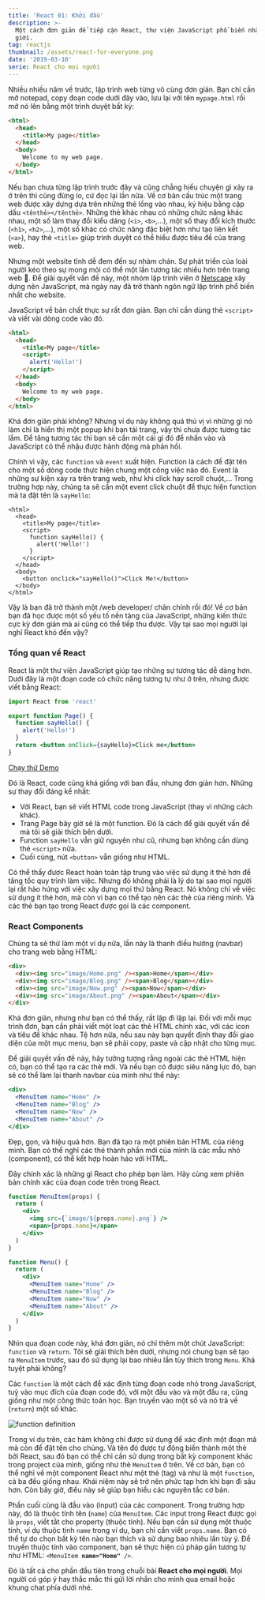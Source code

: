 ```yaml
---
title: 'React 01: Khởi đầu'
description: >-
  Một cách đơn giản để tiếp cận React, thư viện JavaScript phổ biến nhất thế
  giới.
tag: reactjs
thumbnail: /assets/react-for-everyone.png
date: '2019-03-10'
serie: React cho mọi người
---
```

Nhiều nhiều năm về trước, lập trình web từng vô cùng đơn giản. Bạn chỉ cần mở notepad, copy đoạn code dưới đây vào, lưu lại với tên `mypage.html` rồi mở nó lên bằng một trình duyệt bất kỳ:

```html
<html>
  <head>
    <title>My page</title>
  </head>
  <body>
    Welcome to my web page.
  </body>
</html>
```

Nếu bạn chưa từng lập trình trước đây và cũng chẳng hiểu chuyện gì xảy ra ở trên thì cũng đừng lo, cứ đọc lại lần nữa. Về cơ bản cấu trúc một trang web được xây dựng dựa trên những thẻ lồng vào nhau, ký hiệu bằng cặp dấu `<tênthẻ></tênthẻ>`. Những thẻ khác nhau có những chức năng khác nhau, một số làm thay đổi kiểu dáng (`<i>`, `<b>`,…), một số thay đổi kích thước (`<h1>`, `<h2>`,…), một số khác có chức năng đặc biệt hơn như tạo liên kết (`<a>`), hay thẻ `<title>` giúp trình duyệt có thể hiểu được tiêu đề của trang web.

Nhưng một website tĩnh dễ đem đến sự nhàm chán. Sự phát triển của loài người kéo theo sự mong mỏi có thể một lần tương tác nhiều hơn trên trang web 🍻. Để giải quyết vấn đề này, một nhóm lập trình viên ở [Netscape](https://en.wikipedia.org/wiki/Netscape_Navigator) xây dựng nên JavaScript, mà ngày nay đã trở thành ngôn ngữ lập trình phổ biến nhất cho website.

JavaScript về bản chất thực sự rất đơn giản. Bạn chỉ cần dùng thẻ `<script>` và viết vài dòng code vào đó.

```html
<html>
  <head>
    <title>My page</title>
    <script>
      alert('Hello!')
    </script>
  </head>
  <body>
    Welcome to my web page.
  </body>
</html>
```

Khá đơn giản phải không? Nhưng ví dụ này không quá thú vị vì những gì nó làm chỉ là hiển thị một popup khi bạn tải trang, vậy thì chưa được tương tác lắm. Để tăng tương tác thì bạn sẽ cần một cái gì đó để nhấn vào và JavaScript có thể nhậu được hành động mà phản hồi.

Chính vì vậy, các `function` và `event` xuất hiện. Function là cách để đặt tên cho một số dòng code thực hiện chung một công việc nào đó. Event là những sự kiện xảy ra trên trang web, như khi click hay scroll chuột,… Trong trường hợp này, chúng ta sẽ cần một event click chuột để thực hiện function mà ta đặt tên là `sayHello`:

```html{11}
<html>
  <head>
    <title>My page</title>
    <script>
      function sayHello() {
        alert('Hello!')
      }
    </script>
  </head>
  <body>
    <button onclick="sayHello()">Click Me!</button>
  </body>
</html>
```

Vậy là bạn đã trở thành một /web developer/ chân chính rồi đó! Về cơ bản bạn đã học được một số yếu tố nền tảng của JavaScript, những kiến thức cực kỳ đơn giản mà ai cũng có thể tiếp thu được. Vậy tại sao mọi người lại nghĩ React khó đến vậy?

### Tổng quan về React

React là một thư viện JavaScript giúp tạo những sự tương tác dễ dàng hơn. Dưới đây là một đoạn code có chức năng tương tự như ở trên, nhưng được viết bằng React:

```jsx
import React from 'react'

export function Page() {
  function sayHello() {
    alert('Hello!')
  }
  return <button onClick={sayHello}>Click me</button>
}
```

[Chạy thử Demo](https://codesandbox.io/s/m4vxr39jqp?fontsize=14)

Đó là React, code cũng khá giống với ban đầu, nhưng đơn giản hơn. Những sự thay đổi đáng kể nhất:

* Với React, bạn sẽ viết HTML code trong JavaScript (thay vì những cách khác).
* Trang Page bây giờ sẽ là một function. Đó là cách để giải quyết vấn đề mà tôi sẽ giải thích bên dưới.
* Function `sayHello` vẫn giữ nguyên như cũ, nhưng bạn không cần dùng thẻ `<script>` nữa.
* Cuối cùng, nút `<button>` vẫn giống như HTML.

Có thể thấy được React hoàn toàn tập trung vào việc sử dụng ít thẻ hơn để tăng tốc quy trình làm việc. Nhưng đó không phải là lý do tại sao mọi người lại rất hào hứng với việc xây dựng mọi thứ bằng React. Nó không chỉ về việc sử dụng ít thẻ hơn, mà còn vì bạn có thể tạo nên các thẻ của riêng mình. Và các thẻ bạn tạo trong React được gọi là các component.

### React Components

Chúng ta sẽ thử làm một ví dụ nữa, lần này là thanh điều hướng (navbar) cho trang web bằng HTML:

```html
<div>
  <div><img src="image/Home.png" /><span>Home</span></div>
  <div><img src="image/Blog.png" /><span>Blog</span></div>
  <div><img src="image/Now.png" /><span>Now</span></div>
  <div><img src="image/About.png" /><span>About</span></div>
</div>
```

Khá đơn giản, nhưng như bạn có thể thấy, rất lặp đi lặp lại. Đối với mỗi mục trình đơn, bạn cần phải viết một loạt các thẻ HTML chính xác, với các icon và tiêu đề khác nhau. Tệ hơn nữa, nếu sau này bạn quyết định thay đổi giao diện của một mục menu, bạn sẽ phải copy, paste và cập nhật cho từng mục.

Để giải quyết vấn đề này, hãy tưởng tượng rằng ngoài các thẻ HTML hiện có, bạn có thể tạo ra các thẻ mới. Và nếu bạn có được siêu năng lực đó, bạn sẽ có thể làm lại thanh navbar của mình như thế này:

```jsx
<div>
  <MenuItem name="Home" />
  <MenuItem name="Blog" />
  <MenuItem name="Now" />
  <MenuItem name="About" />
</div>
```

Đẹp, gọn, và hiệu quả hơn. Bạn đã tạo ra một phiên bản HTML của riêng mình. Bạn có thể nghĩ các thẻ thành phần mới của mình là các mẫu nhỏ (component), có thể kết hợp hoàn hảo với HTML.

Đây chính xác là những gì React cho phép bạn làm. Hãy cùng xem phiên bản chính xác của đoạn code trên trong React.

```jsx
function MenuItem(props) {
  return (
    <div>
      <img src={`image/${props.name}.png`} />
      <span>{props.name}</span>
    </div>
  )
}

function Menu() {
  return (
    <div>
      <MenuItem name="Home" />
      <MenuItem name="Blog" />
      <MenuItem name="Now" />
      <MenuItem name="About" />
    </div>
  )
}
```

Nhìn qua đoạn code này, khá đơn giản, nó chỉ thêm một chút JavaScript: `function` và `return`. Tôi sẽ giải thích bên dưới, nhưng nói chung bạn sẽ tạo ra `MenuItem` trước, sau đó sử dụng lại  bao nhiêu lần tùy thích trong `Menu`. Khá tuyệt phải không?

Các `function` là một cách để xác định từng đoạn code nhỏ trong JavaScript, tuỳ vào mục đích của đoạn code đó, với một đầu vào và một đầu ra, cũng giống như một công thức toán học. Bạn truyền vào một số và nó trả về (`return`) một số khác.

![function definition](/assets/function-definition.png)

Trong ví dụ trên, các hàm không chỉ được sử dụng để xác định một đoạn mã mà còn để đặt tên cho chúng. Và tên đó được tự động biến thành một thẻ bởi React, sau đó bạn có thể chỉ cần sử dụng trong bất kỳ component khác trong project của mình, giống như thẻ `MenuItem` ở trên. Về cơ bản, bạn có thể nghĩ về một component React như một thẻ (tag) và như là một `function`, cả ba đều giống nhau. Khái niệm này sẽ trở nên phức tạp hơn khi bạn đi sâu hơn. Còn bây giờ, điều này sẽ giúp bạn hiểu các nguyên tắc cơ bản.

Phần cuối cùng là đầu vào (input) của các component. Trong trường hợp này, đó là thuộc tính tên (`name`) của `MenuItem`. Các input trong React được gọi là `props`, viết tắt cho property (thuộc tính). Nếu bạn cần sử dụng một thuộc tính, ví dụ thuộc tính `name` trong ví dụ, bạn chỉ cần viết `props.name`. Bạn có thể tự do chọn bất kỳ tên nào bạn thích và sử dụng bao nhiêu lần tùy ý. Để truyền thuộc tính vào component, bạn sẽ thực hiện cú pháp gần tương tự như HTML: `<MenuItem `**`name="Home"`**` />`.

Đó là tất cả cho phần đầu tiên trong chuỗi bài **React cho mọi người**. Mọi người có góp ý hay thắc mắc thì gửi lời nhắn cho mình qua email hoặc khung chat phía dưới nhé.
